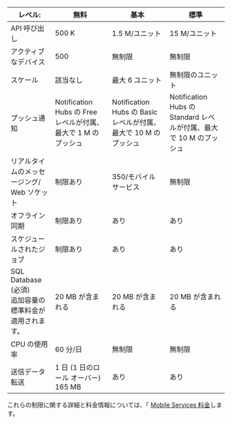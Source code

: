 | レベル:| 無料| 基本| 標準|
|----|----|----|----|
| API 呼び出し| 500 K| 1.5 M/ユニット| 15 M/ユニット|
| アクティブなデバイス| 500| 無制限| 無制限|
| スケール| 該当なし| 最大 6 ユニット| 無制限のユニット|
| プッシュ通知| Notification Hubs の Free レベルが付属、最大で 1 M のプッシュ| Notification Hubs の Basic レベルが付属、最大で 10 M のプッシュ| Notification Hubs の Standard レベルが付属、最大で 10 M のプッシュ|
| リアルタイムのメッセージング/<br/>Web ソケット| 制限あり| 350/モバイル サービス| 無制限|
| オフライン同期| 制限あり| あり| あり|
| スケジュールされたジョブ| 制限あり| あり| あり|
| SQL Database (必須) <br/>追加容量の標準料金が適用されます。| 20 MB が含まれる| 20 MB が含まれる| 20 MB が含まれる|
| CPU の使用率| 60 分/日| 無制限| 無制限|
| 送信データ転送| 1 日 (1 日のロール オーバー) 165 MB| あり| あり|

これらの制限に関する詳細と料金情報については、「 [Mobile Services 料金](https://azure.microsoft.com/pricing/details/mobile-services/)します。





